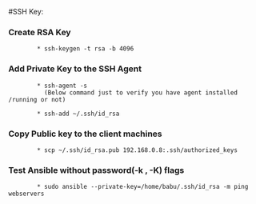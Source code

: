 #SSH Key:

### Create RSA Key

			* ssh-keygen -t rsa -b 4096
			


### Add Private Key to the SSH Agent

			* ssh-agent -s  
			  (Below command just to verify you have agent installed /running or not)

			* ssh-add ~/.ssh/id_rsa

### Copy Public key to the client machines

			* scp ~/.ssh/id_rsa.pub 192.168.0.8:.ssh/authorized_keys

### Test Ansible without password(-k , -K) flags

			* sudo ansible --private-key=/home/babu/.ssh/id_rsa -m ping webservers